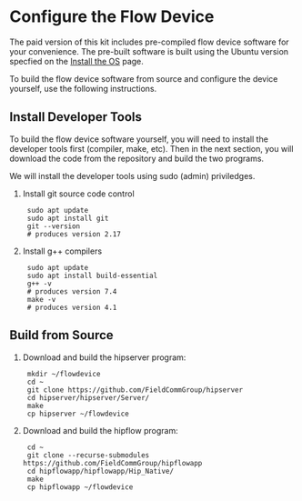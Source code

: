 # Configure the Flow Device

The paid version of this kit includes pre-compiled flow device software for your convenience. The pre-built software is built using the Ubuntu version specfied on the [Install the OS](https://github.com/FieldCommGroup/HART-IP-Developer-Kit/blob/master/doc/Install%20OS.md) page.

To build the flow device software from source and configure the device yourself, use the following instructions.

## Install Developer Tools

To build the flow device software yourself, you will need to install the developer tools first \(compiler, make, etc\). Then in the next section, you will download the code from the repository and build the two programs.

We will install the developer tools using sudo \(admin\) priviledges.

1. Install git source code control

   ```text
    sudo apt update
    sudo apt install git
    git --version
    # produces version 2.17
   ```

2. Install g++ compilers

   ```text
    sudo apt update
    sudo apt install build-essential
    g++ -v
    # produces version 7.4
    make -v
    # produces version 4.1
   ```

## Build from Source

1. Download and build the hipserver program:

   ```text
    mkdir ~/flowdevice
    cd ~
    git clone https://github.com/FieldCommGroup/hipserver
    cd hipserver/hipserver/Server/
    make
    cp hipserver ~/flowdevice
   ```

2. Download and build the hipflow program:

   ```text
    cd ~
    git clone --recurse-submodules https://github.com/FieldCommGroup/hipflowapp
    cd hipflowapp/hipflowapp/Hip_Native/
    make
    cp hipflowapp ~/flowdevice
   ```

